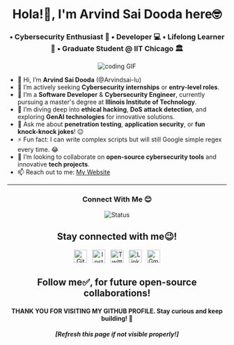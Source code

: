 <h1 align="center">Hola!👋, I'm Arvind Sai Dooda here🤓</h1>
<h3 align="center"> •  Cybersecurity Enthusiast 🔐  •  Developer 💻  •  Lifelong Learner 📖  • Graduate Student @ IIT Chicago 🏛️</h3>

<p align="center">
<img src="[https://media.giphy.com/media/UW8Mnpe8Cniw7cLtCu/giphy.gif](https://i.giphy.com/media/v1.Y2lkPTc5MGI3NjExdGU0OHF3aXA1a3JyODR0eGU4bGRzbGp2YnRrbmdpbmgxdTBkdHZuaCZlcD12MV9pbnRlcm5hbF9naWZfYnlfaWQmY3Q9Zw/jaQuaJ8clDC1i/giphy.gif)" alt="coding GIF" />
</p>

- 👋 Hi, I’m **Arvind Sai Dooda** (@Arvindsai-lu)
- 🔎 I’m actively seeking **Cybersecurity internships** or **entry-level roles**.
- 👀 I’m a **Software Developer** & **Cybersecurity Engineer**, currently pursuing a master's degree at **Illinois Institute of Technology**.
- 🌱 I’m diving deep into **ethical hacking**, **DoS attack detection**, and exploring **GenAI technologies** for innovative solutions.
- 💬 Ask me about **penetration testing**, **application security**, or **fun knock-knock jokes**! 😉
- ⚡ Fun fact: I can write complex scripts but will still Google simple regex every time. 😂
- 💞️ I’m looking to collaborate on **open-source cybersecurity tools** and innovative **tech projects**.
- 📫 Reach out to me: [My Website](https://sites.google.com/view/arvindsai/home)

<hr>
<h3 align="center">Connect With Me 😊</h3>
<p align="center">
<img src="[https://media.giphy.com/media/iJtY99TFeXS4MYaudW/giphy.gif](https://media.giphy.com/media/jaQuaJ8clDC1i/giphy.gif?cid=ecf05e47cptt9qsmtu5uti28whcowq8s7s20lxfk4d7h4ajz&ep=v1_gifs_search&rid=giphy.gif)" alt="Status" />
</p>
<h2 align="center">Stay connected with me😉!</h2>

<p align="center">
<a href="https://github.com/Arvindsai-lu"><img src="https://camo.githubusercontent.com/b079fe922f00c4b86f1b724fbc2e8141c468794ce8adbc9b7456e5e1ad09c622/68747470733a2f2f6564656e742e6769746875622e696f2f537570657254696e7949636f6e732f696d616765732f7376672f6769746875622e737667" alt="GitHub logo" width="30" height="30"></a>&nbsp;&nbsp;
<a href="https://instagram.com/_hey__arvind?igshid=1w73q6nz4rv1a"><img src="https://camo.githubusercontent.com/c9dacf0f25a1489fdbc6c0d2b41cda58b77fa210a13a886d6f99e027adfbd358/68747470733a2f2f6564656e742e6769746875622e696f2f537570657254696e7949636f6e732f696d616765732f7376672f696e7374616772616d2e737667" alt="Instagram logo" width="30" height="30"></a>&nbsp;&nbsp;
<a href="https://twitter.com/Arvind_sai3k?s=08"><img src="https://camo.githubusercontent.com/35b0b8bfbd8840f35607fb56ad0a139047fd5d6e09ceb060c5c6f0a5abd1044c/68747470733a2f2f6564656e742e6769746875622e696f2f537570657254696e7949636f6e732f696d616765732f7376672f747769747465722e737667" alt="Twitter logo" width="30" height="30"></a>&nbsp;&nbsp;
<a href="https://www.linkedin.com/in/arvind-sai-d-11374019b"><img src="https://camo.githubusercontent.com/c8a9c5b414cd812ad6a97a46c29af67239ddaeae08c41724ff7d945fb4c047e5/68747470733a2f2f6564656e742e6769746875622e696f2f537570657254696e7949636f6e732f696d616765732f7376672f6c696e6b6564696e2e737667" alt="LinkedIn logo" width="30" height="30"></a>&nbsp;&nbsp;
<a href="mailto:arvindsaidooda@gmail.com"><img src="https://camo.githubusercontent.com/4a3dd8d10a27c272fd04b2ce8ed1a130606f95ea6a76b5e19ce8b642faa18c27/68747470733a2f2f6564656e742e6769746875622e696f2f537570657254696e7949636f6e732f696d616765732f7376672f676d61696c2e737667" alt="Gmail logo" width="30" height="30"></a>
</p>

<h2 align="center">Follow me✅, for future open-source collaborations!</h2>
<h4 align="center">THANK YOU FOR VISITING MY GITHUB PROFILE. Stay curious and keep building! 🚀</h4>
<h5 align="center">[Refresh this page if not visible properly!]</h5>

<!---
Arvindsai-lu/Arvindsai-lu is a ✨ special ✨ repository because its `README.md` (this file) appears on your GitHub profile.
You can click the Preview link to take a look at your changes.
--->
